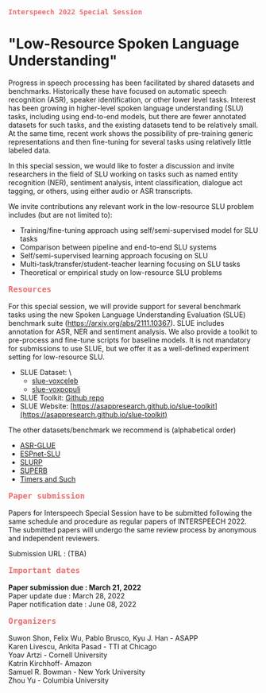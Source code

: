
<p style="font: 14px monospace; margin-left:0em; color:#eb6e6e;">
<b>Interspeech 2022 Special Session</b></p>

# "Low-Resource Spoken Language Understanding"

Progress in speech processing has been facilitated by shared datasets and benchmarks. Historically these have focused on automatic speech recognition (ASR), speaker identification, or other lower level tasks. Interest has been growing in higher-level spoken language understanding (SLU) tasks, including using end-to-end models, but there are fewer annotated datasets for such tasks, and the existing datasets tend to be relatively small. At the same time, recent work shows the possibility of pre-training generic representations and then fine-tuning for several tasks using relatively little labeled data.

In this special session, we would like to foster a discussion and invite researchers in the field of SLU working on tasks such as named entity recognition (NER), sentiment analysis, intent classification, dialogue act tagging, or others, using either audio or ASR transcripts.

We invite contributions any relevant work in the low-resource SLU problem includes (but are not limited to):

- Training/fine-tuning approach using self/semi-supervised model for SLU tasks
- Comparison between pipeline and end-to-end SLU systems
- Self/semi-supervised learning approach focusing on SLU
- Multi-task/transfer/student-teacher learning focusing on SLU tasks
- Theoretical or empirical study on low-resource SLU problems


<p style="font: 16px monospace; margin-left:0em; color:#eb6e6e;">
<b>Resources
</b></p>

For this special session, we will provide support for several benchmark tasks using the new Spoken Language Understanding Evaluation (SLUE) benchmark suite (https://arxiv.org/abs/2111.10367). SLUE includes annotation for ASR, NER and sentiment analysis. We also provide a toolkit to pre-process and fine-tune scripts for baseline models. It is not mandatory for submissions to use SLUE, but we offer it as a well-defined experiment setting for low-resource SLU.

- SLUE Dataset: \
    - [slue-voxceleb](https://papers-slue.awsdev.asapp.com/slue-voxceleb_blind.tar.gz)
    - [slue-voxpopuli](https://papers-slue.awsdev.asapp.com/slue-voxpopuli_blind.tar.gz)
- SLUE Toolkit: [Github repo](https://github.com/asappresearch/slue-toolkit)
- SLUE Website: [https://asappresearch.github.io/slue-toolkit](https://asappresearch.github.io/slue-toolkit)

The other datasets/benchmark we recommend is (alphabetical order)

- [ASR-GLUE](https://arxiv.org/abs/2108.13048)
- [ESPnet-SLU](https://arxiv.org/pdf/2111.14706.pdf)
- [SLURP](https://arxiv.org/abs/2011.13205)
- [SUPERB](http://superbbenchmark.org)
- [Timers and Such](https://arxiv.org/abs/2104.01604)

<p style="font: 16px monospace; margin-left:0em; color:#eb6e6e;">
<b>Paper submission
</b></p>

Papers for Interspeech Special Session have to be submitted following the same schedule and procedure as regular papers of INTERSPEECH 2022. The submitted papers will undergo the same review process by anonymous and independent reviewers.

Submission URL : (TBA)

<p style="font: 16px monospace; margin-left:0em; color:#eb6e6e;">
<b>Important dates
</b></p>

**Paper submission due  : March 21, 2022**\
Paper update due  : March 28, 2022\
Paper notification date : June 08, 2022

<p style="font: 16px monospace; margin-left:0em;color:#eb6e6e;">
<b>Organizers
</b></p>

Suwon Shon, Felix Wu, Pablo Brusco, Kyu J. Han - ASAPP
<br>Karen Livescu, Ankita Pasad - TTI at Chicago
<br>Yoav Artzi - Cornell University
<br>Katrin Kirchhoff- Amazon
<br>Samuel R. Bowman - New York University
<br>Zhou Yu - Columbia University
